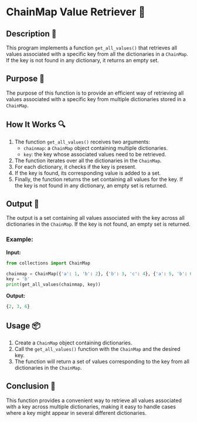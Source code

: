# ChainMap Value Retriever 📝

## Description 📝

This program implements a function `get_all_values()` that retrieves all values associated with a specific key from all the dictionaries in a `ChainMap`.
If the key is not found in any dictionary, it returns an empty set.

## Purpose 🎯

The purpose of this function is to provide an efficient way of retrieving all values associated with a specific key from multiple dictionaries stored in a `ChainMap`.

## How It Works 🔍

1. The function `get_all_values()` receives two arguments:
    - `chainmap`: a `ChainMap` object containing multiple dictionaries.
    - `key`: the key whose associated values need to be retrieved.
2. The function iterates over all the dictionaries in the `ChainMap`.
3. For each dictionary, it checks if the key is present.
4. If the key is found, its corresponding value is added to a set.
5. Finally, the function returns the set containing all values for the key. If the key is not found in any dictionary, an empty set is returned.

## Output 📜

The output is a set containing all values associated with the key across all dictionaries in the `ChainMap`. If the key is not found, an empty set is returned.

### Example:

**Input:**

```python
from collections import ChainMap

chainmap = ChainMap({'a': 1, 'b': 2}, {'b': 3, 'c': 4}, {'a': 5, 'b': 6})
key = 'b'
print(get_all_values(chainmap, key))
```

**Output:**

```python
{2, 3, 6}
```

## Usage 📦

1. Create a `ChainMap` object containing dictionaries.
2. Call the `get_all_values()` function with the `ChainMap` and the desired key.
3. The function will return a set of values corresponding to the key from all dictionaries in the `ChainMap`.

## Conclusion 🚀

This function provides a convenient way to retrieve all values associated with a key across multiple dictionaries, making it easy to handle cases where a key might appear in several different dictionaries.
